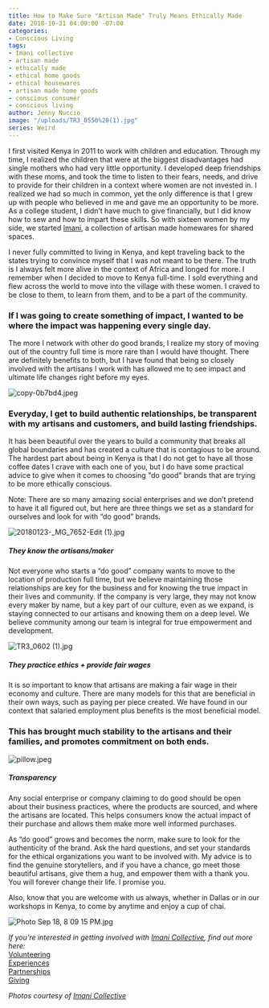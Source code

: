 ```yaml
---
title: How to Make Sure "Artisan Made" Truly Means Ethically Made
date: 2018-10-31 04:00:00 -07:00
categories:
- Conscious Living
tags:
- Imani collective
- artisan made
- ethically made
- ethical home goods
- ethical housewares
- artisan made home goods
- conscious consumer
- conscious living
author: Jenny Nuccio
image: "/uploads/TR3_0550%20(1).jpg"
series: Weird
---
```


I first visited Kenya in 2011 to work with children and education. Through my time, I realized the children that were at the biggest disadvantages had single mothers who had very little opportunity. I developed deep friendships with these moms, and took the time to listen to their fears, needs, and drive to provide for their children in a context where women are not invested in. I realized we had so much in common, yet the only difference is that I grew up with people who believed in me and gave me an opportunity to be more. As a college student, I didn’t have much to give financially, but I did know how to sew and how to impart these skills. So with sixteen women by my side, we started [Imani](https://imanicollective.com/), a collection of artisan made homewares for shared spaces. 

I never fully committed to living in Kenya, and kept traveling back to the states trying to convince myself that I was not meant to be there. The truth is I always felt more alive in the context of Africa and longed for more. I remember when I decided to move to Kenya full-time. I sold everything and flew across the world to move into the village with these women. I craved to be close to them, to learn from them, and to be a part of the community. 

### If I was going to create something of impact, I wanted to be where the impact was happening every single day. 

The more I network with other do good brands, I realize my story of moving out of the country full time is more rare than I would have thought. There are definitely benefits to both, but I have found that being so closely involved with the artisans I work with has allowed me to see impact and ultimate life changes right before my eyes. 

![copy-0b7bd4.jpeg](/uploads/copy-0b7bd4.jpeg)

### Everyday, I get to build authentic relationships, be transparent with my artisans and customers, and build lasting friendships. 

It has been beautiful over the years to build a community that breaks all global boundaries and has created a culture that is contagious to be around. The hardest part about being in Kenya is that I do not get to have all those coffee dates I crave with each one of you, but I do have some practical advice to give when it comes to choosing "do good" brands that are trying to be more ethically conscious.

Note: There are so many amazing social enterprises and we don’t pretend to have it all figured out, but here are three things we set as a standard for ourselves and look for with “do good” brands.

![20180123-_MG_7652-Edit (1).jpg](/uploads/20180123-_MG_7652-Edit%20(1).jpg)

##### They know the artisans/maker

Not everyone who starts a “do good” company wants to move to the location of production full time, but we believe maintaining those relationships are key for the business and for knowing the true impact in their lives and community. If the company is very large, they may not know every maker by name, but a key part of our culture, even as we expand, is staying connected to our artisans and knowing them on a deep level. We believe community among our team is integral for true empowerment and development.

![TR3_0602 (1).jpg](/uploads/TR3_0602%20(1).jpg)

##### They practice ethics + provide fair wages

It is so important to know that artisans are making a fair wage in their economy and culture. There are many models for this that are beneficial in their own ways, such as paying per piece created. We have found in our context that salaried employment plus benefits is the most beneficial model. 

### This has brought much stability to the artisans and their families, and promotes commitment on both ends. 

![pillow.jpeg](/uploads/pillow.jpeg)

##### Transparency

Any social enterprise or company claiming to do good should be open about their business practices, where the products are sourced, and where the artisans are located. This helps consumers know the actual impact of their purchase and allows them make more well informed purchases.

As “do good” grows and becomes the norm, make sure to look for the authenticity of the brand. Ask the hard questions, and set your standards for the ethical organizations you want to be involved with. My advice is to find the genuine storytellers, and if you have a chance, go meet those beautiful artisans, give them a hug, and empower them with a thank you. You will forever change their life. I promise you.

Also, know that you are welcome with us always, whether in Dallas or in our workshops in Kenya, to come by anytime and enjoy a cup of chai. 

![Photo Sep 18, 8 09 15 PM.jpg](/uploads/Photo%20Sep%2018,%208%2009%2015%20PM.jpg)

_If you're interested in getting involved with [Imani Collective](https://imanicollective.com/pages/i-m-p-a-c-t), find out more here:_  
[Volunteering](https://imanicollective.com/pages/v-o-l-u-n-t-e-e-r)  
[Experiences](https://imanicollective.com/pages/m-i-l-e-l-e-t-r-i-p)   
[Partnerships](https://gallery.mailchimp.com/3a1ecc51bdea229e05327c57e/files/2c30aaf5-84b9-4340-b758-d508417b8aa1/ICgivebackpartnershipsj.pdf)  
[Giving](https://imanicollective.com/collections/g-i-v-e)

_Photos courtesy of [Imani Collective](https://imanicollective.com/)_